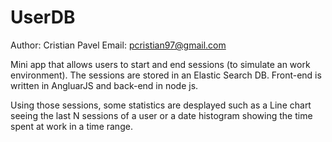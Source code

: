 # UserDB

Author: Cristian Pavel
Email: pcristian97@gmail.com

Mini app that allows users to start and end sessions (to simulate
an work environment). The sessions are stored in an Elastic Search 
DB. Front-end is written in AngluarJS and
back-end in node js.

Using those sessions, some statistics are desplayed such as
a Line chart seeing the last N sessions of a user or
a date histogram showing the time spent at work in a
time range.

